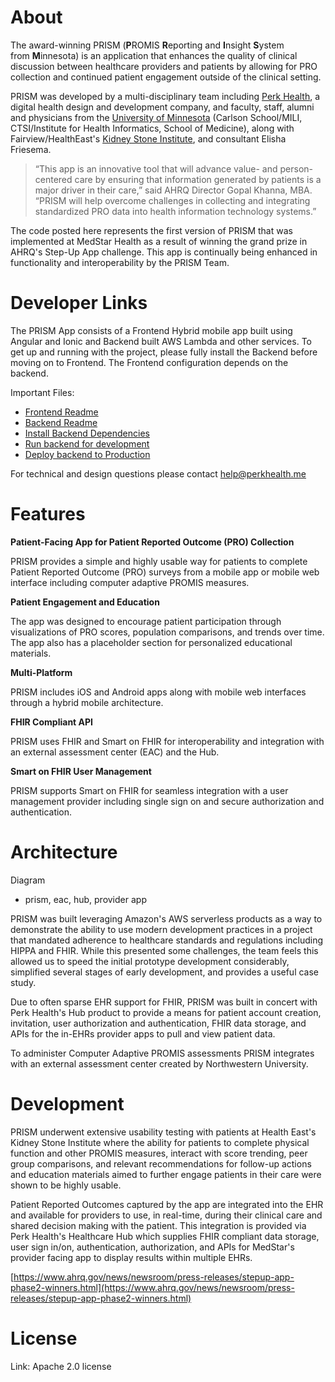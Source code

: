 # About

The award-winning PRISM (**P**ROMIS **R**eporting and **I**nsight **S**ystem from **M**innesota) is an application that enhances the quality of clinical discussion between healthcare providers and patients by allowing for PRO collection and continued patient engagement outside of the clinical setting.

PRISM was developed by a multi-disciplinary team including [Perk Health](https://www.perkmotivation.com), a digital health design and development company, and faculty, staff, alumni and physicians from the [University of Minnesota](https://healthinformatics.umn.edu/news/prism) (Carlson School/MILI, CTSI/Institute for Health Informatics, School of Medicine), along with Fairview/HealthEast's [Kidney Stone Institute](https://www.fairview.org/services/kidney-stone-institute), and consultant Elisha Friesema.

> “This app is an innovative tool that will advance value- and person-centered care by ensuring that information generated by patients is a major driver in their care,” said AHRQ Director Gopal Khanna, MBA. “PRISM will help overcome challenges in collecting and integrating standardized PRO data into health information technology systems.”

The code posted here represents the first version of PRISM that was implemented at MedStar Health as a result of winning the grand prize in AHRQ's Step-Up App challenge. This app is continually being enhanced in functionality and interoperability by the PRISM Team. 

# Developer Links

The PRISM App consists of a Frontend Hybrid mobile app built using Angular and Ionic and Backend built AWS Lambda and other services. To get up and running with the project, please fully install the Backend before moving on to Frontend. The Frontend configuration depends on the backend.

Important Files:
- [Frontend Readme](Frontend/README.md)
- [Backend Readme](Backend/README.md)
- [Install Backend Dependencies](Backend/docs/install-dependencies.md)
- [Run backend for development](Backend/docs/run-for-development.md)
- [Deploy backend to Production](Backend/docs/how-to-deploy.md)

For technical and design questions please contact help@perkhealth.me

# Features

**Patient-Facing App for Patient Reported Outcome (PRO) Collection** 

PRISM provides a simple and highly usable way for patients to complete Patient Reported Outcome (PRO) surveys from a mobile app or mobile web interface including computer adaptive PROMIS measures. 

**Patient Engagement and Education** 

The app was designed to encourage patient participation through visualizations of PRO scores, population comparisons, and trends over time. The app also has a placeholder section for personalized educational materials. 

**Multi-Platform**

PRISM includes iOS and Android apps along with mobile web interfaces through a hybrid mobile architecture. 

**FHIR Compliant API**

PRISM uses FHIR and Smart on FHIR for interoperability and integration with an external assessment center (EAC) and the Hub.

**Smart on FHIR User Management** 

PRISM supports Smart on FHIR for seamless integration with a user management provider including single sign on and secure authorization and authentication. 

# Architecture

Diagram

- prism, eac, hub, provider app

PRISM was built leveraging Amazon's AWS serverless products as a way to demonstrate the ability to use modern development practices in a project that mandated adherence to healthcare standards and regulations including HIPPA and FHIR. While this presented some challenges, the team feels this allowed us to speed the initial prototype development considerably, simplified several stages of early development, and provides a useful case study. 

Due to often sparse EHR support for FHIR, PRISM was built in concert with Perk Health's Hub product to provide a means for patient account creation, invitation, user authorization and authentication, FHIR data storage, and APIs for the in-EHRs provider apps to pull and view patient data.      

To administer Computer Adaptive PROMIS assessments PRISM integrates with an external assessment center created by Northwestern University. 

# Development

PRISM underwent extensive usability testing with patients at Health East's Kidney Stone Institute where the ability for patients to complete physical function and other PROMIS measures, interact with score trending, peer group comparisons, and relevant recommendations for follow-up actions and education materials aimed to further engage patients in their care were shown to be highly usable. 

Patient Reported Outcomes captured by the app are integrated into the EHR and available for providers to use, in real-time, during their clinical care and shared decision making with the patient. This integration is provided via Perk Health's Healthcare Hub which supplies FHIR compliant data storage, user sign in/on, authentication, authorization, and APIs for MedStar's provider facing app to display results within multiple EHRs. 

[https://www.ahrq.gov/news/newsroom/press-releases/stepup-app-phase2-winners.html](https://www.ahrq.gov/news/newsroom/press-releases/stepup-app-phase2-winners.html)

# License

Link: Apache 2.0 license
